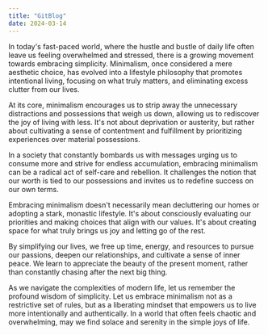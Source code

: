 ```yaml
---
title: "GitBlog"
date: 2024-03-14
---
```


In today's fast-paced world, where the hustle and bustle of daily life often leave us feeling overwhelmed and stressed, there is a growing movement towards embracing simplicity. Minimalism, once considered a mere aesthetic choice, has evolved into a lifestyle philosophy that promotes intentional living, focusing on what truly matters, and eliminating excess clutter from our lives.

At its core, minimalism encourages us to strip away the unnecessary distractions and possessions that weigh us down, allowing us to rediscover the joy of living with less. It's not about deprivation or austerity, but rather about cultivating a sense of contentment and fulfillment by prioritizing experiences over material possessions.

In a society that constantly bombards us with messages urging us to consume more and strive for endless accumulation, embracing minimalism can be a radical act of self-care and rebellion. It challenges the notion that our worth is tied to our possessions and invites us to redefine success on our own terms.

Embracing minimalism doesn't necessarily mean decluttering our homes or adopting a stark, monastic lifestyle. It's about consciously evaluating our priorities and making choices that align with our values. It's about creating space for what truly brings us joy and letting go of the rest.

By simplifying our lives, we free up time, energy, and resources to pursue our passions, deepen our relationships, and cultivate a sense of inner peace. We learn to appreciate the beauty of the present moment, rather than constantly chasing after the next big thing.

As we navigate the complexities of modern life, let us remember the profound wisdom of simplicity. Let us embrace minimalism not as a restrictive set of rules, but as a liberating mindset that empowers us to live more intentionally and authentically. In a world that often feels chaotic and overwhelming, may we find solace and serenity in the simple joys of life.
